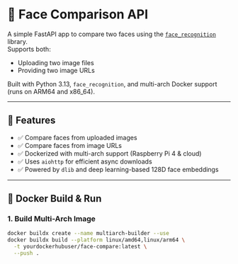 # 🧠 Face Comparison API

A simple FastAPI app to compare two faces using the [`face_recognition`](https://github.com/ageitgey/face_recognition) library.  
Supports both:
- Uploading two image files
- Providing two image URLs

Built with Python 3.13, `face_recognition`, and multi-arch Docker support (runs on ARM64 and x86_64).

---

## 🚀 Features

- ✅ Compare faces from uploaded images
- ✅ Compare faces from image URLs
- ✅ Dockerized with multi-arch support (Raspberry Pi 4 & cloud)
- ✅ Uses `aiohttp` for efficient async downloads
- ✅ Powered by `dlib` and deep learning-based 128D face embeddings

---

## 🐳 Docker Build & Run

### 1. Build Multi-Arch Image

```bash
docker buildx create --name multiarch-builder --use
docker buildx build --platform linux/amd64,linux/arm64 \
  -t yourdockerhubuser/face-compare:latest \
  --push .
